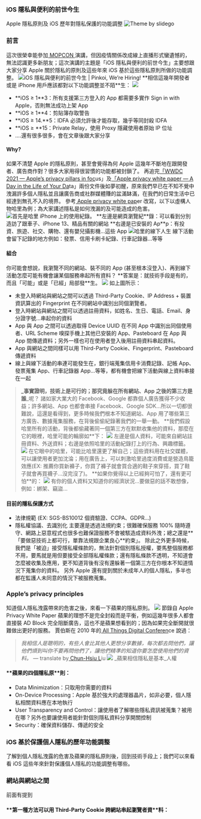 ### iOS 隱私與便利的前世今生
Apple 隱私原則及 iOS 歷年對隱私保護的功能調整
![Theme by﻿[ slide﻿](https://slidesgo.com/theme/cyber-security-business-plan#search-technology&position-3&results-12)go](./9a05f632eba0/1*-XkH2H6A9f7U1ex6eCo5Lg.png "Theme by﻿[ slide﻿](https://slidesgo.com/theme/cyber-security-business-plan#search-technology&position-3&results-12)go")
### 前言
這次很榮幸能參加﻿[ MOPCON ﻿](https://mopcon.org/2021/schedule/2021028)演講，但因疫情關係改成線上直播形式蠻遺憾的，無法認識更多新朋友；這次演講的主題是「iOS 隱私與便利的前世今生」主要想跟大家分享 Apple 關於隱私的原則及這些年來 iOS 基於這些隱私原則所做的功能調整。
![[﻿iOS 隱私與便利的前世﻿](https://mopcon.org/2021/schedule/2021028)今生 |﻿[ Pinkoi, We’re Hirin﻿](https://www.pinkoi.com/about/careers)g!](./9a05f632eba0/1*gYucHdBa4tyd9lX5eyr08w.png "[﻿iOS 隱私與便利的前世﻿](https://mopcon.org/2021/schedule/2021028)今生 |﻿[ Pinkoi, We’re Hirin﻿](https://www.pinkoi.com/about/careers)g!")
**﻿相信這幾年開發者或是 iPhone 用戶應該都對以下功能調整並不陌﻿**生：
![](./9a05f632eba0/1*XyJpqYVWh1PNoMAzWtDnQQ.png "")
- **﻿iOS ≥ 1﻿**3：所有支援第三方登入的 App 都需要多實作 Sign in with Apple，否則無法成功上架 App
- **﻿iOS ≥ 1﻿**4：剪貼簿存取警告
- **﻿iOS ≥ 14.﻿**5：IDFA 必須允許後才能存取，幾乎等同封殺 IDFA
- **﻿iOS ≥ ﻿**15：Private Relay，使用 Proxy 隱藏使用者原始 IP 位址
- ….還有很多很多，會在文章後跟大家分享
#### Why?
如果不清楚 Apple 的隱私原則，甚至會覺得為何 Apple 這幾年不斷地在跟開發者、廣告商作對？很多大家用得很習慣的功能都被封鎖了。
再追完﻿[「WWDC 2021 — Apple’s privacy pillars in foc﻿](https://developer.apple.com/videos/play/wwdc2021/10085/)us」及﻿[「Apple privacy white paper — A Day in the Life of Your Da﻿](https://www.apple.com/privacy/docs/A_Day_in_the_Life_of_Your_Data.pdf)ta」兩份文件後如夢初醒，原來我們早已在不知不覺中洩漏許多個人隱私並且讓廣告商或社群媒體賺的盆滿缽滿，在我們的日常生活中已經達到無孔不入的境界。
參考﻿[ Apple privacy white pap﻿](https://www.apple.com/privacy/docs/A_Day_in_the_Life_of_Your_Data.pdf)er 改寫，以下以虛構人物哈里為例；為大家講述隱私是如何洩漏的及可能造成的危害。
![首先是哈里 iPhone 上的使用紀錄。](./9a05f632eba0/1*f0F0ypi2F-6_yOTsBmynhg.png "首先是哈里 iPhone 上的使用紀錄。")
**﻿左邊是網頁瀏覽紀﻿**錄：可以看到分別造訪了跟車子、iPhone 13、精品有關的網站
**﻿右邊是已安裝的 Ap﻿**p：有投資、旅遊、社交、購物、還有嬰兒攝影機…這些 App
![哈里的線下人生](./9a05f632eba0/1*u7PRvQK9fyu7iLLdZFvAyQ.png "哈里的線下人生")
線下活動會留下記錄的地方例如：發票、信用卡刷卡紀錄、行車記錄器…等等
#### 組合
你可能會想說，我瀏覽不同的網站、裝不同的 App (甚至根本沒登入)、再到線下活動怎麼可能有機會讓某個服務串起所有資料？
**﻿答案是：就技術手段是有的，而且「可能」或是「已經」局部發﻿**生。
![](./9a05f632eba0/1*t6OJvmXAMsurcn6XuDuGng.png "")
如上圖所示：
- 未登入時網站與網站之間可以透過 Third-Party Cookie、IP Address + 裝置資訊算出的 Fingerprint 在不同網站中識別出同個瀏覽者。
- 登入時網站與網站之間可以透過註冊資料，如姓名、生日、電話、Email、身分證字號…串起你的資料
- App 與 App 之間可以透過取得 Device UUID 在不同 App 中識別出同個使用者、URL Scheme 嗅探手機上其他已安裝的 App、Pasteboard 在 App 與 App 間傳遞資料；另外一樣也可在使用者登入後用註冊資料串起資料。
- App 與網站之間同樣可以用 Third-Party Cookie、Fingerprint、Pasteboard 傳遞資料
- 線上與線下活動的串連可能發生在，銀行端蒐集信用卡消費記錄、記帳 App、發票蒐集 App、行車記錄器 App…等等，都有機會把線下活動與線上資料串接在一起
> **﻿_﻿事實證明，技術上是可行的；那究竟躲在所有網站、App 之後的第三方是誰﻿**﻿_呢？
諸如家大業大的 Facebook、Google 都靠個人廣告獲得不少收益；許多網站、App 也都會串接 Facebook、Google SDK…所以一切都很難說，這還是看得到，更多時候我們根本不知道網站、App 用了哪些第三方廣告、數據蒐集服務，在背後偷偷紀錄著我們的一舉一動。
**﻿我們假設哈里所有的活動，背後都偷藏著同一個第三方在默默收集他的資料，那麼在它的眼裡，哈里可能的輪廓如﻿**下：
![](./9a05f632eba0/1*V1q2Ju6ItSSy80NvScD16Q.png "")
左邊是個人資料，可能來自網站註冊資料、外送資料；右邊是依照哈里的活動紀錄打上的行為、興趣標籤。
![](./9a05f632eba0/1*G71DeU1FmX75U2HGaDy-yg.png "")
在它眼中的哈里，可能比哈里還更了解自己；這些資料用在社交媒體，可以讓使用者更加沈淪；用在廣告上，可以刺激哈里過度消費或是營造鳥籠效應(EX: 推薦你買新褲子，你買了褲子就會買合適的鞋子來穿搭，買了鞋子就會再買襪子…沒完沒了)。
**﻿如果你覺得以上已經夠可怕了，還有更可怕﻿**的：
![](./9a05f632eba0/1*OctTSsyFfaZc1OdaBjLN5g.png "")
有你的個人資料又知道你的經濟狀況…要做惡的話不敢想像，例如：綁架、竊盜…
#### 目前的隱私保護方式
- 法律規範 (EX: SGS-BS10012 個資驗證、CCPA、GDPR…)
- 隱私權協議、去識別化
主要還是透過法規約束；很難確保服務 100% 隨時遵守、網路上惡意程式也很多也難保證服務不會被駭造成資料外洩；總之還是﻿**「要做惡技術上都可行，單靠法規跟企業良心﻿**約束」。
除此之外更多時候，我們是「被迫」接受隱私權條款的，無法針對個別隱私授權，要馬整個服務都不用，要馬就是用但要接受全部隱私權條款；還有隱私條款不透明，不知道會怎麼被收集及應用，更不知道背後有沒有還躲著一個第三方在你根本不知道情況下蒐集你的資料。
另外 Apple 還有提到關於未成年人的個人隱私，多半也都在監護人未同意的情況下被服務蒐集。
### Apple’s privacy principles
知道個人隱私洩露帶來的危害之後，來看一下蘋果的隱私原則。
![](./9a05f632eba0/1*3GymtGipI60YZ8qSogRk1A.png "")
節錄自 Apple Privacy White Paper 蘋果的理想不是完全封殺而是平衡，例如這幾年很多人都會直接裝 AD Block 完全阻斷廣告，這也不是蘋果想看到的；因為如果完全斷開就很難做出更好的服務。
賈伯斯在 2010 年的﻿[ All Things Digital Conferen﻿](https://money.cnn.com/2018/03/27/technology/steve-jobs-mark-zuckerberg-privacy-2010/index.html)ce 說過：
> _﻿我相信人是聰明的，有些人會比其他人更想分享數據，每次都去問他們，讓他們煩到叫你不要再問他們了，讓他們精準的知道你要怎麼使用他們的資料。 ﻿_— translate by﻿[ Chun-Hsiu L﻿]()iu
![](./9a05f632eba0/1*i7LbId4pPABbu5GkUXZeHw.png "")
> _﻿蘋果相信隱私是基本﻿_人權
#### **﻿蘋果的四個隱私原﻿**則：
- Data Minimization：只取用你需要的資料
- On-Device Processing：Apple 基於強大的處理器晶片，如非必要，個人隱私相關資料應在本地執行
- User Transparency and Control：讓使用者了解哪些隱私資訊被蒐集？被用在哪？另外也要讓使用者能針對個別隱私資料分享開關控制
- Security：確保資料儲存、傳遞的安全
### iOS 基於保護個人隱私的歷年功能調整
了解到個人隱私洩露的危害及蘋果的隱私原則後，回到技術手段上；我們可以來看看 iOS 這些年來針對保護個人隱私的功能調整有哪些。
### 網站與網站之間
前面有提到
#### **﻿第一種方法可以用 Third-Party Cookie 跨網站串起瀏覽者資﻿**料：

